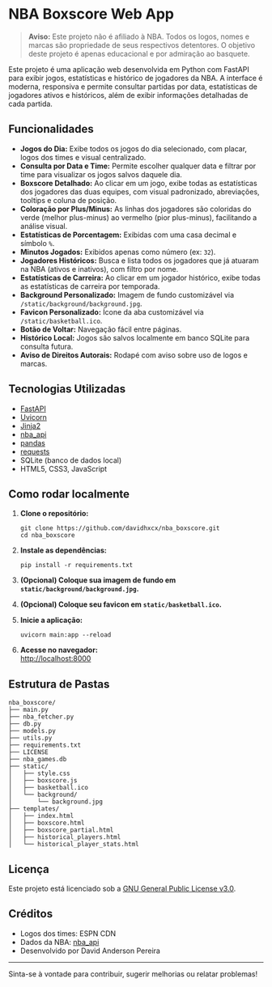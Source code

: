 # NBA Boxscore Web App

> **Aviso:** Este projeto não é afiliado à NBA. Todos os logos, nomes e marcas são propriedade de seus respectivos detentores. O objetivo deste projeto é apenas educacional e por admiração ao basquete.

Este projeto é uma aplicação web desenvolvida em Python com FastAPI para exibir jogos, estatísticas e histórico de jogadores da NBA. A interface é moderna, responsiva e permite consultar partidas por data, estatísticas de jogadores ativos e históricos, além de exibir informações detalhadas de cada partida.

## Funcionalidades

- **Jogos do Dia:** Exibe todos os jogos do dia selecionado, com placar, logos dos times e visual centralizado.
- **Consulta por Data e Time:** Permite escolher qualquer data e filtrar por time para visualizar os jogos salvos daquele dia.
- **Boxscore Detalhado:** Ao clicar em um jogo, exibe todas as estatísticas dos jogadores das duas equipes, com visual padronizado, abreviações, tooltips e coluna de posição.
- **Coloração por Plus/Minus:** As linhas dos jogadores são coloridas do verde (melhor plus-minus) ao vermelho (pior plus-minus), facilitando a análise visual.
- **Estatísticas de Porcentagem:** Exibidas com uma casa decimal e símbolo `%`.
- **Minutos Jogados:** Exibidos apenas como número (ex: `32`).
- **Jogadores Históricos:** Busca e lista todos os jogadores que já atuaram na NBA (ativos e inativos), com filtro por nome.
- **Estatísticas de Carreira:** Ao clicar em um jogador histórico, exibe todas as estatísticas de carreira por temporada.
- **Background Personalizado:** Imagem de fundo customizável via `/static/background/background.jpg`.
- **Favicon Personalizado:** Ícone da aba customizável via `/static/basketball.ico`.
- **Botão de Voltar:** Navegação fácil entre páginas.
- **Histórico Local:** Jogos são salvos localmente em banco SQLite para consulta futura.
- **Aviso de Direitos Autorais:** Rodapé com aviso sobre uso de logos e marcas.

## Tecnologias Utilizadas

- [FastAPI](https://fastapi.tiangolo.com/)
- [Uvicorn](https://www.uvicorn.org/)
- [Jinja2](https://jinja.palletsprojects.com/)
- [nba_api](https://github.com/swar/nba_api)
- [pandas](https://pandas.pydata.org/)
- [requests](https://requests.readthedocs.io/)
- SQLite (banco de dados local)
- HTML5, CSS3, JavaScript

## Como rodar localmente

1. **Clone o repositório:**
   ```
   git clone https://github.com/davidhxcx/nba_boxscore.git
   cd nba_boxscore
   ```

2. **Instale as dependências:**
   ```
   pip install -r requirements.txt
   ```

3. **(Opcional) Coloque sua imagem de fundo em `static/background/background.jpg`.**
4. **(Opcional) Coloque seu favicon em `static/basketball.ico`.**

5. **Inicie a aplicação:**
   ```
   uvicorn main:app --reload
   ```

6. **Acesse no navegador:**  
   [http://localhost:8000](http://localhost:8000)

## Estrutura de Pastas

```
nba_boxscore/
├── main.py
├── nba_fetcher.py
├── db.py
├── models.py
├── utils.py
├── requirements.txt
├── LICENSE
├── nba_games.db
├── static/
│   ├── style.css
│   ├── boxscore.js
│   ├── basketball.ico
│   └── background/
│       └── background.jpg
├── templates/
│   ├── index.html
│   ├── boxscore.html
│   ├── boxscore_partial.html
│   ├── historical_players.html
│   └── historical_player_stats.html
```

## Licença

Este projeto está licenciado sob a [GNU General Public License v3.0](LICENSE).

## Créditos

- Logos dos times: ESPN CDN
- Dados da NBA: [nba_api](https://github.com/swar/nba_api)
- Desenvolvido por David Anderson Pereira

---

Sinta-se à vontade para contribuir, sugerir melhorias ou relatar problemas!